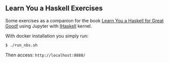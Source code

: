 ## Learn You a Haskell Exercises
Some exercises as a companion for the book [Learn You a Haskell for Great Good!](http://learnyouahaskell.com/chapters) using Jupyter with [IHaskell](https://github.com/gibiansky/IHaskell) kernel.

With docker installation you simply run: 
```sh
$ ./run_nbs.sh
```
Then access: `http://localhost:8888/`
